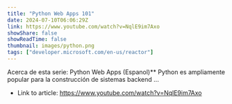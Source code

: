 ```yaml
---
title: "Python Web Apps 101"
date: 2024-07-10T06:06:29Z
link: https://www.youtube.com/watch?v=NqlE9im7Axo
showShare: false
showReadTime: false
thumbnail: images/python.png
tags: ["developer.microsoft.com/en-us/reactor"]
---
```

Acerca de esta serie: Python Web Apps (Espanol)** Python es ampliamente popular para la construcción de sistemas backend ...

- Link to article: https://www.youtube.com/watch?v=NqlE9im7Axo